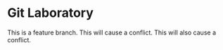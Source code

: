 # Git Laboratory
This is a feature branch.
This will cause a conflict.
This will also cause a conflict.
